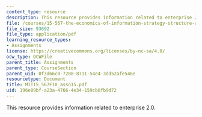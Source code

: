 ```yaml
---
content_type: resource
description: This resource provides information related to enterprise 2.0.
file: /courses/15-567-the-economics-of-information-strategy-structure-and-pricing-fall-2010/196e09bfa23a47664e34159cb8fb9d72_MIT15_567F10_assn15.pdf
file_size: 93692
file_type: application/pdf
learning_resource_types:
- Assignments
license: https://creativecommons.org/licenses/by-nc-sa/4.0/
ocw_type: OCWFile
parent_title: Assignments
parent_type: CourseSection
parent_uid: 0f3d66c0-7208-8711-54e4-3dd52afe546e
resourcetype: Document
title: MIT15_567F10_assn15.pdf
uid: 196e09bf-a23a-4766-4e34-159cb8fb9d72
---
```

This resource provides information related to enterprise 2.0.